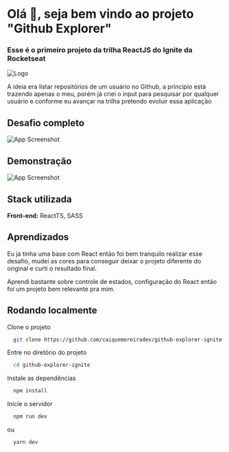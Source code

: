 
# Olá 👋, seja bem vindo ao projeto "Github Explorer"

### Esse é o primeiro projeto da trilha ReactJS do Ignite da Rocketseat

![Logo](https://repository-images.githubusercontent.com/344824358/0ff8ac80-8026-11eb-8ed1-e8b77764fbcd)

A ideia era listar repositórios de um usuário no Github, a príncipio está trazendo apenas o meu, porém já criei o input para pesquisar por qualquer usuário e conforme eu avançar na trilha pretendo evoluir essa aplicação
## Desafio completo

![App Screenshot](https://uploaddeimagens.com.br/images/003/710/115/full/github-explorer.png?1644237373)


## Demonstração

![App Screenshot](https://s10.gifyu.com/images/Github-Explorer.gif)


## Stack utilizada

**Front-end:** ReactTS, SASS



## Aprendizados

Eu já tinha uma base com React então foi bem tranquilo realizar esse desafio, mudei as cores para conseguir deixar o projeto diferente do original e curti o resultado final.

Aprendi bastante sobre controle de estados, configuração do React então foi um projeto bem relevante pra mim.

## Rodando localmente

Clone o projeto

```bash
  git clone https://github.com/caiquemoreiradev/github-explorer-ignite.git
```

Entre no diretório do projeto

```bash
  cd github-explorer-ignite
```

Instale as dependências

```bash
  npm install
```

Inicie o servidor

```bash
  npm run dev
```

ou 

```bash
  yarn dev
```


